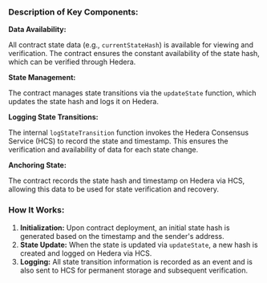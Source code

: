 ### Description of Key Components:

**Data Availability:**

All contract state data (e.g., `currentStateHash`) is available for viewing and verification. The contract ensures the constant availability of the state hash, which can be verified through Hedera.

**State Management:**

The contract manages state transitions via the `updateState` function, which updates the state hash and logs it on Hedera.

**Logging State Transitions:**

The internal `logStateTransition` function invokes the Hedera Consensus Service (HCS) to record the state and timestamp. This ensures the verification and availability of data for each state change.

**Anchoring State:**

The contract records the state hash and timestamp on Hedera via HCS, allowing this data to be used for state verification and recovery.

### How It Works:

1. **Initialization:** Upon contract deployment, an initial state hash is generated based on the timestamp and the sender's address.
2. **State Update:** When the state is updated via `updateState`, a new hash is created and logged on Hedera via HCS.
3. **Logging:** All state transition information is recorded as an event and is also sent to HCS for permanent storage and subsequent verification.